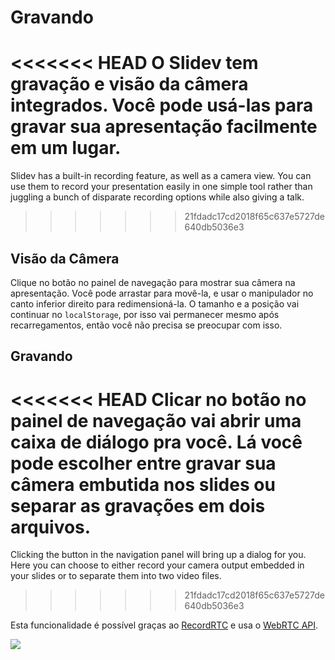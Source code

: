 # Gravando

<<<<<<< HEAD
O Slidev tem gravação e visão da câmera integrados. Você pode usá-las para gravar sua apresentação facilmente em um lugar.
=======
Slidev has a built-in recording feature, as well as a camera view. You can use them to record your presentation easily in one simple tool rather than juggling a bunch of disparate recording options while also giving a talk.
>>>>>>> 21fdadc17cd2018f65c637e5727de640db5036e3

## Visão da Câmera

Clique no botão <carbon-user-avatar class="inline-icon-btn"/> no painel de navegação para mostrar sua câmera na apresentação. Você pode arrastar para movê-la, e usar o manipulador no canto inferior direito para redimensioná-la. O tamanho e a posição vai continuar no `localStorage`, por isso vai permanecer mesmo após recarregamentos, então você não precisa se preocupar com isso.

<TheTweet id="1395006771027120133" />

## Gravando

<<<<<<< HEAD
Clicar no botão <carbon-video class="inline-icon-btn"/> no painel de navegação vai abrir uma caixa de diálogo pra você. Lá você pode escolher entre gravar sua câmera embutida nos slides ou separar as gravações em dois arquivos.
=======
Clicking the <carbon-video class="inline-icon-btn"/> button in the navigation panel will bring up a dialog for you. Here you can choose to either record your camera output embedded in your slides or to separate them into two video files.
>>>>>>> 21fdadc17cd2018f65c637e5727de640db5036e3

Esta funcionalidade é possível graças ao [RecordRTC](https://github.com/muaz-khan/RecordRTC) e usa o [WebRTC API](https://webrtc.org/).

![](/screenshots/recording.png)

